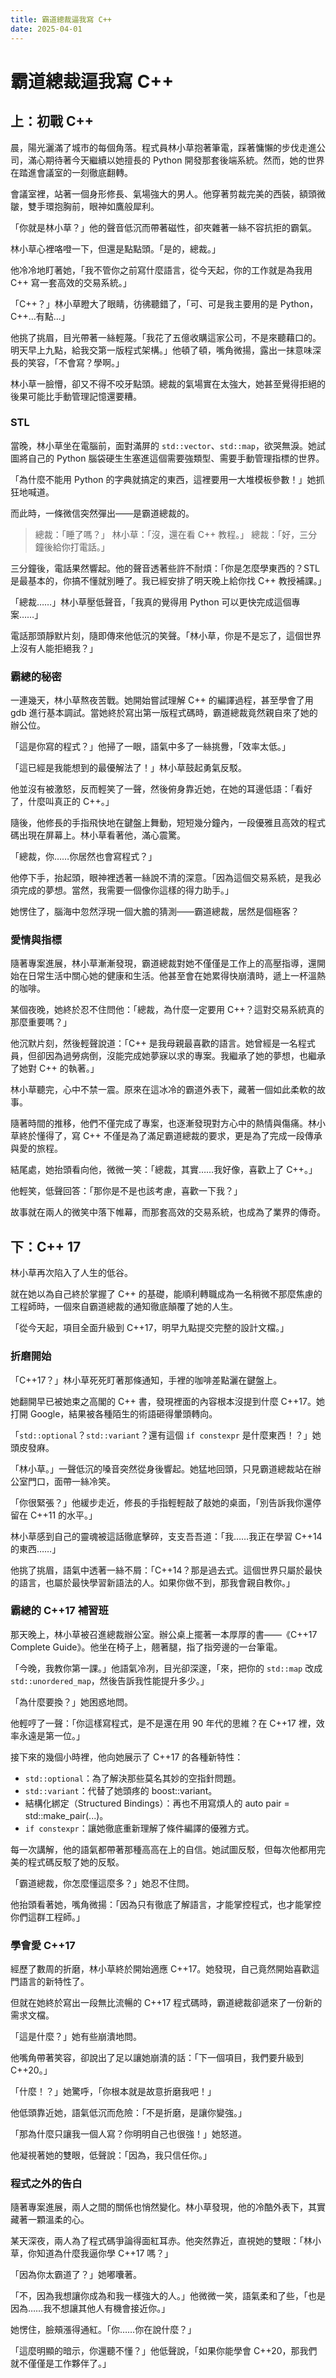 ```yaml
---
title: 霸道總裁逼我寫 C++
date: 2025-04-01
---
```


# 霸道總裁逼我寫 C++

## 上：初戰 C++

晨，陽光灑滿了城市的每個角落。程式員林小草抱著筆電，踩著慵懶的步伐走進公司，滿心期待著今天繼續以她擅長的 Python 開發那套後端系統。然而，她的世界在踏進會議室的一刻徹底翻轉。

會議室裡，站著一個身形修長、氣場強大的男人。他穿著剪裁完美的西裝，額頭微皺，雙手環抱胸前，眼神如鷹般犀利。

「你就是林小草？」他的聲音低沉而帶著磁性，卻夾雜著一絲不容抗拒的霸氣。

林小草心裡咯噔一下，但還是點點頭。「是的，總裁。」

他冷冷地盯著她，「我不管你之前寫什麼語言，從今天起，你的工作就是為我用 C++ 寫一套高效的交易系統。」

「C++？」林小草瞪大了眼睛，彷彿聽錯了，「可、可是我主要用的是 Python，C++…有點…」

他挑了挑眉，目光帶著一絲輕蔑。「我花了五億收購這家公司，不是來聽藉口的。明天早上九點，給我交第一版程式架構。」他頓了頓，嘴角微揚，露出一抹意味深長的笑容，「不會寫？學啊。」

林小草一臉懵，卻又不得不咬牙點頭。總裁的氣場實在太強大，她甚至覺得拒絕的後果可能比手動管理記憶還要糟。

### STL

當晚，林小草坐在電腦前，面對滿屏的 `std::vector`、`std::map`，欲哭無淚。她試圖將自己的 Python 腦袋硬生生塞進這個需要強類型、需要手動管理指標的世界。

「為什麼不能用 Python 的字典就搞定的東西，這裡要用一大堆模板參數！」她抓狂地喊道。

而此時，一條微信突然彈出——是霸道總裁的。

> 總裁：「睡了嗎？」
> 林小草：「沒，還在看 C++ 教程。」
> 總裁：「好，三分鐘後給你打電話。」

三分鐘後，電話果然響起。他的聲音透著些許不耐煩：「你是怎麼學東西的？STL 是最基本的，你搞不懂就別睡了。我已經安排了明天晚上給你找 C++ 教授補課。」

「總裁……」林小草壓低聲音，「我真的覺得用 Python 可以更快完成這個專案……」

電話那頭靜默片刻，隨即傳來他低沉的笑聲。「林小草，你是不是忘了，這個世界上沒有人能拒絕我？」

### 霸總的秘密

一連幾天，林小草熬夜苦戰。她開始嘗試理解 C++ 的編譯過程，甚至學會了用 gdb 進行基本調試。當她終於寫出第一版程式碼時，霸道總裁竟然親自來了她的辦公位。

「這是你寫的程式？」他掃了一眼，語氣中多了一絲挑釁，「效率太低。」

「這已經是我能想到的最優解法了！」林小草鼓起勇氣反駁。

他並沒有被激怒，反而輕笑了一聲，然後俯身靠近她，在她的耳邊低語：「看好了，什麼叫真正的 C++。」

隨後，他修長的手指飛快地在鍵盤上舞動，短短幾分鐘內，一段優雅且高效的程式碼出現在屏幕上。林小草看著他，滿心震驚。

「總裁，你……你居然也會寫程式？」

他停下手，抬起頭，眼神裡透著一絲說不清的深意。「因為這個交易系統，是我必須完成的夢想。當然，我需要一個像你這樣的得力助手。」

她愣住了，腦海中忽然浮現一個大膽的猜測——霸道總裁，居然是個極客？

### 愛情與指標

隨著專案進展，林小草漸漸發現，霸道總裁對她不僅僅是工作上的高壓指導，還開始在日常生活中關心她的健康和生活。他甚至會在她累得快崩潰時，遞上一杯溫熱的咖啡。

某個夜晚，她終於忍不住問他：「總裁，為什麼一定要用 C++？這對交易系統真的那麼重要嗎？」

他沉默片刻，然後輕聲說道：「C++ 是我母親最喜歡的語言。她曾經是一名程式員，但卻因為過勞病倒，沒能完成她夢寐以求的專案。我繼承了她的夢想，也繼承了她對 C++ 的執著。」

林小草聽完，心中不禁一震。原來在這冰冷的霸道外表下，藏著一個如此柔軟的故事。

隨著時間的推移，他們不僅完成了專案，也逐漸發現對方心中的熱情與傷痛。林小草終於懂得了，寫 C++ 不僅是為了滿足霸道總裁的要求，更是為了完成一段傳承與愛的旅程。

結尾處，她抬頭看向他，微微一笑：「總裁，其實……我好像，喜歡上了 C++。」

他輕笑，低聲回答：「那你是不是也該考慮，喜歡一下我？」

故事就在兩人的微笑中落下帷幕，而那套高效的交易系統，也成為了業界的傳奇。

## 下：C++ 17

林小草再次陷入了人生的低谷。

就在她以為自己終於掌握了 C++ 的基礎，能順利轉職成為一名稍微不那麼焦慮的工程師時，一個來自霸道總裁的通知徹底顛覆了她的人生。

「從今天起，項目全面升級到 C++17，明早九點提交完整的設計文檔。」

### 折磨開始

「C++17？」林小草死死盯著那條通知，手裡的咖啡差點灑在鍵盤上。

她翻開早已被她束之高閣的 C++ 書，發現裡面的內容根本沒提到什麼 C++17。她打開 Google，結果被各種陌生的術語砸得暈頭轉向。

「`std::optional`？`std::variant`？還有這個 `if constexpr` 是什麼東西！？」她頭皮發麻。

「林小草。」一聲低沉的嗓音突然從身後響起。她猛地回頭，只見霸道總裁站在辦公室門口，面帶一絲冷笑。

「你很緊張？」他緩步走近，修長的手指輕輕敲了敲她的桌面，「別告訴我你還停留在 C++11 的水平。」

林小草感到自己的靈魂被這話徹底擊碎，支支吾吾道：「我……我正在學習 C++14 的東西……」

他挑了挑眉，語氣中透著一絲不屑：「C++14？那是過去式。這個世界只屬於最快的語言，也屬於最快學習新語法的人。如果你做不到，那我會親自教你。」

### 霸總的 C++17 補習班

那天晚上，林小草被召進總裁辦公室。辦公桌上擺著一本厚厚的書——《C++17 Complete Guide》。他坐在椅子上，翹著腿，指了指旁邊的一台筆電。

「今晚，我教你第一課。」他語氣冷冽，目光卻深邃，「來，把你的 `std::map` 改成 `std::unordered_map`，然後告訴我性能提升多少。」

「為什麼要換？」她困惑地問。

他輕哼了一聲：「你這樣寫程式，是不是還在用 90 年代的思維？在 C++17 裡，效率永遠是第一位。」

接下來的幾個小時裡，他向她展示了 C++17 的各種新特性：

- `std::optional`：為了解決那些莫名其妙的空指針問題。
- `std::variant`：代替了她頭疼的 boost::variant。
- 結構化綁定（Structured Bindings）：再也不用寫煩人的 auto pair = std::make_pair(...)。
- `if constexpr`：讓她徹底重新理解了條件編譯的優雅方式。

每一次講解，他的語氣都帶著那種高高在上的自信。她試圖反駁，但每次他都用完美的程式碼反駁了她的反駁。

「霸道總裁，你怎麼懂這麼多？」她忍不住問。

他抬頭看著她，嘴角微揚：「因為只有徹底了解語言，才能掌控程式，也才能掌控你們這群工程師。」

### 學會愛 C++17

經歷了數周的折磨，林小草終於開始適應 C++17。她發現，自己竟然開始喜歡這門語言的新特性了。

但就在她終於寫出一段無比流暢的 C++17 程式碼時，霸道總裁卻遞來了一份新的需求文檔。

「這是什麼？」她有些崩潰地問。

他嘴角帶著笑容，卻說出了足以讓她崩潰的話：「下一個項目，我們要升級到 C++20。」

「什麼！？」她驚呼，「你根本就是故意折磨我吧！」

他低頭靠近她，語氣低沉而危險：「不是折磨，是讓你變強。」

「那為什麼只讓我一個人寫？你明明自己也很強！」她怒道。

他凝視著她的雙眼，低聲說：「因為，我只信任你。」

### 程式之外的告白

隨著專案進展，兩人之間的關係也悄然變化。林小草發現，他的冷酷外表下，其實藏著一顆溫柔的心。

某天深夜，兩人為了程式碼爭論得面紅耳赤。他突然靠近，直視她的雙眼：「林小草，你知道為什麼我逼你學 C++17 嗎？」

「因為你太霸道了？」她嘟囔著。

「不，因為我想讓你成為和我一樣強大的人。」他微微一笑，語氣柔和了些，「也是因為……我不想讓其他人有機會接近你。」

她愣住，臉頰漲得通紅。「你……你在說什麼？」

「這麼明顯的暗示，你還聽不懂？」他低聲說，「如果你能學會 C++20，那我們就不僅僅是工作夥伴了。」

